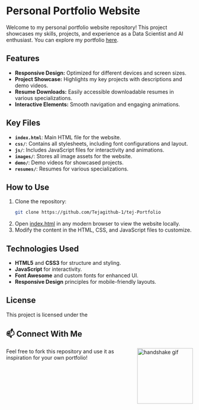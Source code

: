 # Personal Portfolio Website

Welcome to my personal portfolio website repository! This project showcases my skills, projects, and experience as a Data Scientist and AI enthusiast. You can explore my portfolio [here](https://github.com/Tejagithub-1/tej-Portfolio/).

## Features

- **Responsive Design:** Optimized for different devices and screen sizes.
- **Project Showcase:** Highlights my key projects with descriptions and demo videos.
- **Resume Downloads:** Easily accessible downloadable resumes in various specializations.
- **Interactive Elements:** Smooth navigation and engaging animations.

## Key Files

- **`index.html`**: Main HTML file for the website.
- **`css/`**: Contains all stylesheets, including font configurations and layout.
- **`js/`**: Includes JavaScript files for interactivity and animations.
- **`images/`**: Stores all image assets for the website.
- **`demo/`**: Demo videos for showcased projects.
- **`resumes/`**: Resumes for various specializations.

## How to Use

1. Clone the repository:
   ```bash
   git clone https://github.com/Tejagithub-1/tej-Portfolio
   ```
2. Open [index.html](index.html) in any modern browser to view the website locally.
3. Modify the content in the HTML, CSS, and JavaScript files to customize.

## Technologies Used

- **HTML5** and **CSS3** for structure and styling.
- **JavaScript** for interactivity.
- **Font Awesome** and custom fonts for enhanced UI.
- **Responsive Design** principles for mobile-friendly layouts.

## License

This project is licensed under the 

## :mailbox: Connect With Me
<img align="right" src="https://media.giphy.com/media/2HtWpp60NQ9CU/giphy.gif" alt="handshake gif" width="150">
Feel free to fork this repository and use it as inspiration for your own portfolio!